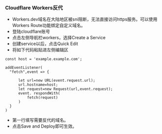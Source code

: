 ### Cloudflare Workers反代

- Workers.dev域名在大陆地区被sni阻断，无法直接访问https服务。可以使用Workers Route功能绑定自定义域名。
- 登陆cloudflare账号
- 点击左侧导航栏workers，选择Create a Service
- 创建service以后，点击Quick Edit
- 将如下代码粘贴进左侧编辑区

 ```
const host = 'example.example.com';

addEventListener(
   "fetch",event => { 

       let url=new URL(event.request.url);
       url.hostname=host;
       let request=new Request(url,event.request);
       event. respondWith(
           fetch(request)
       )
   }
)
```

- 第一行填写需要反代的域名。
- 点击Save and Deploy即可生效。
